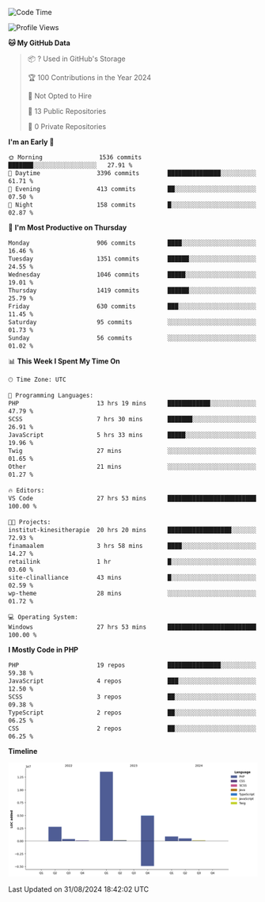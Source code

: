 <!--START_SECTION:waka-->
![Code Time](http://img.shields.io/badge/Code%20Time-1%2C860%20hrs%2042%20mins-blue)

![Profile Views](http://img.shields.io/badge/Profile%20Views-0-blue)

**🐱 My GitHub Data** 

> 📦 ? Used in GitHub's Storage 
 > 
> 🏆 100 Contributions in the Year 2024
 > 
> 🚫 Not Opted to Hire
 > 
> 📜 13 Public Repositories 
 > 
> 🔑 0 Private Repositories 
 > 
**I'm an Early 🐤** 

```text
🌞 Morning                1536 commits        ███████░░░░░░░░░░░░░░░░░░   27.91 % 
🌆 Daytime                3396 commits        ███████████████░░░░░░░░░░   61.71 % 
🌃 Evening                413 commits         ██░░░░░░░░░░░░░░░░░░░░░░░   07.50 % 
🌙 Night                  158 commits         █░░░░░░░░░░░░░░░░░░░░░░░░   02.87 % 
```
📅 **I'm Most Productive on Thursday** 

```text
Monday                   906 commits         ████░░░░░░░░░░░░░░░░░░░░░   16.46 % 
Tuesday                  1351 commits        ██████░░░░░░░░░░░░░░░░░░░   24.55 % 
Wednesday                1046 commits        █████░░░░░░░░░░░░░░░░░░░░   19.01 % 
Thursday                 1419 commits        ██████░░░░░░░░░░░░░░░░░░░   25.79 % 
Friday                   630 commits         ███░░░░░░░░░░░░░░░░░░░░░░   11.45 % 
Saturday                 95 commits          ░░░░░░░░░░░░░░░░░░░░░░░░░   01.73 % 
Sunday                   56 commits          ░░░░░░░░░░░░░░░░░░░░░░░░░   01.02 % 
```


📊 **This Week I Spent My Time On** 

```text
🕑︎ Time Zone: UTC

💬 Programming Languages: 
PHP                      13 hrs 19 mins      ████████████░░░░░░░░░░░░░   47.79 % 
SCSS                     7 hrs 30 mins       ███████░░░░░░░░░░░░░░░░░░   26.91 % 
JavaScript               5 hrs 33 mins       █████░░░░░░░░░░░░░░░░░░░░   19.96 % 
Twig                     27 mins             ░░░░░░░░░░░░░░░░░░░░░░░░░   01.65 % 
Other                    21 mins             ░░░░░░░░░░░░░░░░░░░░░░░░░   01.27 % 

🔥 Editors: 
VS Code                  27 hrs 53 mins      █████████████████████████   100.00 % 

🐱‍💻 Projects: 
institut-kinesitherapie  20 hrs 20 mins      ██████████████████░░░░░░░   72.93 % 
finamaalem               3 hrs 58 mins       ████░░░░░░░░░░░░░░░░░░░░░   14.27 % 
retailink                1 hr                █░░░░░░░░░░░░░░░░░░░░░░░░   03.60 % 
site-clinalliance        43 mins             █░░░░░░░░░░░░░░░░░░░░░░░░   02.59 % 
wp-theme                 28 mins             ░░░░░░░░░░░░░░░░░░░░░░░░░   01.72 % 

💻 Operating System: 
Windows                  27 hrs 53 mins      █████████████████████████   100.00 % 
```

**I Mostly Code in PHP** 

```text
PHP                      19 repos            ███████████████░░░░░░░░░░   59.38 % 
JavaScript               4 repos             ███░░░░░░░░░░░░░░░░░░░░░░   12.50 % 
SCSS                     3 repos             ██░░░░░░░░░░░░░░░░░░░░░░░   09.38 % 
TypeScript               2 repos             ██░░░░░░░░░░░░░░░░░░░░░░░   06.25 % 
CSS                      2 repos             ██░░░░░░░░░░░░░░░░░░░░░░░   06.25 % 
```



**Timeline**

![Lines of Code chart](https://raw.githubusercontent.com/tahar-elgunaoui/tahar-elgunaoui/main/assets/bar_graph.png)


 Last Updated on 31/08/2024 18:42:02 UTC
<!--END_SECTION:waka-->
